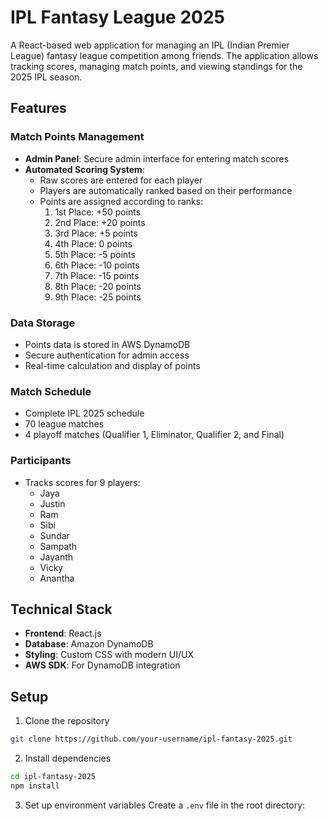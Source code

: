 # IPL Fantasy League 2025

A React-based web application for managing an IPL (Indian Premier League) fantasy league competition among friends. The application allows tracking scores, managing match points, and viewing standings for the 2025 IPL season.

## Features

### Match Points Management
- **Admin Panel**: Secure admin interface for entering match scores
- **Automated Scoring System**: 
  - Raw scores are entered for each player
  - Players are automatically ranked based on their performance
  - Points are assigned according to ranks:
    1. 1st Place: +50 points
    2. 2nd Place: +20 points
    3. 3rd Place: +5 points
    4. 4th Place: 0 points
    5. 5th Place: -5 points
    6. 6th Place: -10 points
    7. 7th Place: -15 points
    8. 8th Place: -20 points
    9. 9th Place: -25 points

### Data Storage
- Points data is stored in AWS DynamoDB
- Secure authentication for admin access
- Real-time calculation and display of points

### Match Schedule
- Complete IPL 2025 schedule
- 70 league matches
- 4 playoff matches (Qualifier 1, Eliminator, Qualifier 2, and Final)

### Participants
- Tracks scores for 9 players:
  - Jaya
  - Justin
  - Ram
  - Sibi
  - Sundar
  - Sampath
  - Jayanth
  - Vicky
  - Anantha

## Technical Stack

- **Frontend**: React.js
- **Database**: Amazon DynamoDB
- **Styling**: Custom CSS with modern UI/UX
- **AWS SDK**: For DynamoDB integration

## Setup

1. Clone the repository
```bash
git clone https://github.com/your-username/ipl-fantasy-2025.git
```

2. Install dependencies
```bash
cd ipl-fantasy-2025
npm install
```

3. Set up environment variables
Create a `.env` file in the root directory: 